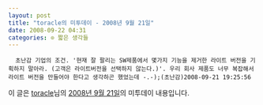 ```yaml
---
layout: post
title: "toracle의 미투데이 - 2008년 9월 21일"
date: 2008-09-22 04:31
categories: ⊙ 짧은 생각들
---
```



    
      초난감 기업의 조건. '현재 잘 팔리는 SW제품에서 몇가지 기능을 제거한 라이트 버전을 기획하지 말아라. (고객은 라이트버전을 선택하지 않는다.)'. 우리 회사 제품도 너무 복잡해서 라이트 버전을 만들어야 한다고 생각하곤 했었는데 -.-);(초난감)2008-09-21 19:25:56

    
    

이 글은 [toracle](http://me2day.net/toracle)님의 [2008년 9월 21일](http://me2day.net/toracle/2008/09/21#10:25:56)의 미투데이 내용입니다.


   
       
